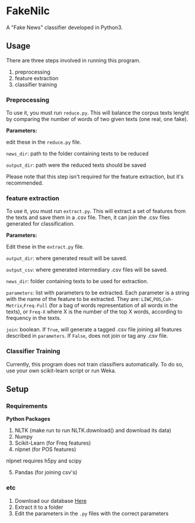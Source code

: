 # FakeNilc
A "Fake News" classifier developed in Python3.

## Usage

There are three steps involved in running this program.
1. preprocessing
2. feature extraction
3. classifier training

### Preprocessing
To use it, you must run `reduce.py`. This will balance the corpus texts lenght by comparing the number of words of two given texts (one real, one fake).

**Parameters:**

edit these in the `reduce.py` file.

`news_dir`: path to the folder containing texts to be reduced

`output_dir`: path were the reduced texts should be saved


Please note that this step isn't required for the feature extraction, but it's recommended. 

### feature extraction
To use it, you must run `extract.py`. This will extract a set of features from the texts and save them in a .csv file. Then, it can join the .csv files generated for classification.


**Parameters:**

Edit these in the `extract.py` file.

`output_dir`: where generated result will be saved.

`output_csv`: where generated intermediary .csv files will be saved.

`news_dir`: folder containing texts to be used for extraction.

`parameters`: list with parameters to be extracted. Each parameter is a string with the name of the feature to be extracted. They are: `LIWC`,`POS`,`Coh-Metrix`,`Freq-Full` (for a bag of words representation of all words in the texts), or `Freq-X` where X is the number of the top X words, according to frequency in the texts.

`join`: boolean. If `True`, will generate a tagged .csv file joining all features described in `parameters`. If `False`, does not join or tag any .csv file.

### Classifier Training
Currently, this program does not train classifiers automatically. To do so, use your own scikit-learn script or run Weka.

## Setup

### Requirements

**Python Packages**

1. NLTK (make run to run NLTK.download() and download its data)
2. Numpy
3. Scikit-Learn (for Freq features)
4. nlpnet (for POS features)

  nlpnet requires h5py and scipy  
  
5. Pandas (for joining csv's) 

### etc

1. Download our database [Here](https://drive.google.com/open?id=171xE1ZsVpHQIbhPKdKcLsy4aA3r--bbq)
2. Extract it to a folder
3. Edit the parameters in the `.py` files with the correct parameters